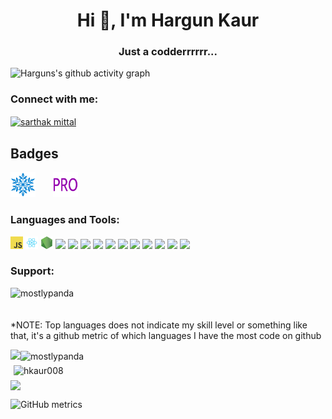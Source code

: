 <h1 align="center">Hi 👋, I'm Hargun Kaur</h1>
<h3 align="center">Just a codderrrrrr... </h3>

![Harguns's github activity graph](https://activity-graph.herokuapp.com/graph?username=hkaur008&theme=dracula)

<h3 align="left">Connect with me:</h3>
<p align="left">
<a href="https://www.linkedin.com/in/hargun-k-0b7815194/" target="blank"><img align="center" src="https://cdn.jsdelivr.net/npm/simple-icons@3.0.1/icons/linkedin.svg" alt="sarthak mittal" height="30" width="30" style="{color:white;}" /></a>

</p>

## Badges
<a href='https://archiveprogram.github.com/'><img src='https://raw.githubusercontent.com/acervenky/animated-github-badges/master/assets/acbadge.gif' width='40' height='40'></a>  <a href='https://github.com/pricing'><img src='https://raw.githubusercontent.com/acervenky/animated-github-badges/master/assets/pro.gif' width='40' height='40'></a> 

<h3 align="left">Languages and Tools:</h3>
<code><img height="20" src="https://raw.githubusercontent.com/github/explore/80688e429a7d4ef2fca1e82350fe8e3517d3494d/topics/javascript/javascript.png"></code>
<code><img height="20" src="https://raw.githubusercontent.com/github/explore/80688e429a7d4ef2fca1e82350fe8e3517d3494d/topics/react/react.png"></code>
<code><img height="20" src="https://raw.githubusercontent.com/github/explore/80688e429a7d4ef2fca1e82350fe8e3517d3494d/topics/nodejs/nodejs.png"></code> 
<code><img height="20" src="https://cdn.app.compendium.com/uploads/user/e7c690e8-6ff9-102a-ac6d-e4aebca50425/f4a5b21d-66fa-4885-92bf-c4e81c06d916/Image/e5eee315a17de0d7f56117077eb71fa9/mongo.png"></code> 
<code><img height="20" src="https://cdn3.iconfinder.com/data/icons/logos-and-brands-adobe/512/267_Python-512.png"></code> 
<code><img height="20" src="https://cdn.iconscout.com/icon/free/png-512/c-programming-569564.png"></code> 
<code><img height="20" src="https://user-images.githubusercontent.com/42747200/46140125-da084900-c26d-11e8-8ea7-c45ae6306309.png"></code> 
<code><img height="20" src="https://cdn.iconscout.com/icon/free/png-512/php-27-226042.png"></code> 
<code><img height="20" src="https://e7.pngegg.com/pngimages/840/443/png-clipart-html-5-logo-web-development-html-css3-canvas-element-web-design-w3c-html5-logo-miscellaneous-text-thumbnail.png"></code> 
<code><img height="20" src="https://img.icons8.com/color/452/firebase.png"></code> 
<code><img height="20" src="https://mccarter.gallerycdn.vsassets.io/extensions/mccarter/start-git-bash/1.2.1/1499505567572/Microsoft.VisualStudio.Services.Icons.Default"></code>
<code><img height="20" src="https://cdn.iconscout.com/icon/free/png-256/heroku-225989.png"></code>
<code><img height="20" src="https://cdn.icon-icons.com/icons2/2107/PNG/512/file_type_vscode_icon_130084.png"></code>
<code><img height="20" src="https://mpng.subpng.com/20180604/xox/kisspng-web-development-express-js-javascript-software-fra-frame-work-5b15153ce5bb85.615845371528108348941.jpg"></code> 
<br>

<h3 align="left">Support:</h3>
<p><a href="https://www.buymeacoffee.com/hkaur008"> <img align="left" src="https://cdn.buymeacoffee.com/buttons/v2/default-yellow.png" height="50" width="210" alt="mostlypanda" /></a></p><br><br>
<br>
*NOTE: Top languages does not indicate my skill level or something like that, it's a github metric of which languages I have the most code on github
<br>
<p>
<img align="left" src='https://github-readme-stats.vercel.app/api?username=hkaur008&show_icons=true&theme=radical&count_private=true'/>
</p>
<img align="center" src="https://github-readme-streak-stats.herokuapp.com/?user=hkaur008&count_private=true&theme=radical" alt="mostlypanda" />
<div style="flex: 33.33%; padding: 5px;">
  <img align="center" src="https://github-readme-stats.vercel.app/api/wakatime?username=hkaur008&count_private=true&theme=radical&v=2" alt="hkaur008" /></div>
</div>
<img align="center" src="https://github-readme-stats.anuraghazra1.vercel.app/api/top-langs/?username=hkaur008&layout=compact&theme=radical&count_private=true" />



![GitHub metrics](https://metrics.lecoq.io/hkaur008)  


